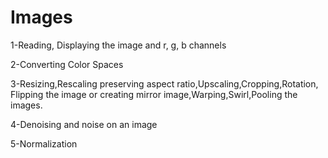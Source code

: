# Images
1-Reading, Displaying the image and r, g, b channels

2-Converting Color Spaces

3-Resizing,Rescaling preserving aspect ratio,Upscaling,Cropping,Rotation,
Flipping the image or creating mirror image,Warping,Swirl,Pooling the images.

4-Denoising and noise on an image

5-Normalization
